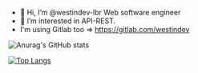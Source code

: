 - 👋 Hi, I’m @westindev-lbr Web software engineer 
- 👀 I’m interested in API-REST.
- I'm using Gitlab too => https://gitlab.com/westindev


![Anurag's GitHub stats](https://github-readme-stats.vercel.app/api?username=westindev-lbr&show_icons=true&theme=dracula)

[![Top Langs](https://github-readme-stats.vercel.app/api/top-langs/?username=westindev-lbr&layout=compact)](https://github.com/westindev-lbr/)


<!---
WestInDev64/WestInDev64 is a ✨ special ✨ repository because its `README.md` (this file) appears on your GitHub profile.
You can click the Preview link to take a look at your changes.
--->

